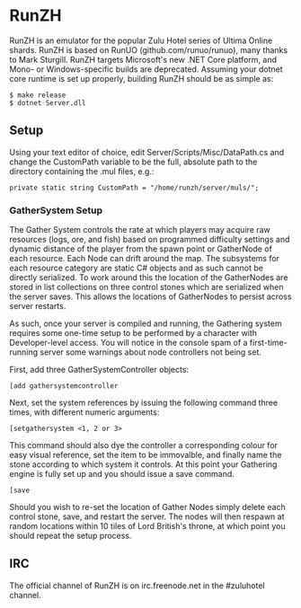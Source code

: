 # RunZH

RunZH is an emulator for the popular Zulu Hotel series of Ultima Online shards.  RunZH is based on RunUO (github.com/runuo/runuo), many thanks to Mark Sturgill.  RunZH targets Microsoft's new .NET Core platform, and Mono- or Windows-specific builds are deprecated.  Assuming your dotnet core runtime is set up properly, building RunZH should be as simple as:

```
$ make release
$ dotnet Server.dll
```

## Setup

Using your text editor of choice, edit Server/Scripts/Misc/DataPath.cs and change the CustomPath variable to be the full, absolute path to the directory containing the .mul files, e.g.:

```
private static string CustomPath = "/home/runzh/server/muls/";
```

### GatherSystem Setup

The Gather System controls the rate at which players may acquire raw resources (logs, ore, and fish) based on programmed difficulty settings and dynamic distance of the player from the spawn point or GatherNode of each resource.  Each Node can drift around the map.  The subsystems for each resource category are static C# objects and as such cannot be directly serialized.  To work around this the location of the GatherNodes are stored in list collections on three control stones which are serialized when the server saves.  This allows the locations of GatherNodes to persist across server restarts.

As such, once your server is compiled and running, the Gathering system requires some one-time setup to be performed by a character with Developer-level access.  You will notice in the console spam of a first-time-running server some warnings about node controllers not being set.

First, add three GatherSystemController objects:

```
[add gathersystemcontroller
```

Next, set the system references by issuing the following command three times, with different numeric arguments:

```
[setgathersystem <1, 2 or 3>
```

This command should also dye the controller a corresponding colour for easy visual reference, set the item to be immovalble, and finally name the stone according to which system it controls.  At this point your Gathering engine is fully set up and you should issue a save command.

```
[save
```

Should you wish to re-set the location of Gather Nodes simply delete each control stone, save, and restart the server.  The nodes will then respawn at random locations within 10 tiles of Lord British's throne, at which point you should repeat the setup process.

## IRC

The official channel of RunZH is on irc.freenode.net in the #zuluhotel channel.
